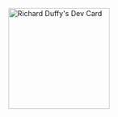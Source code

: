 <a href="https://app.daily.dev/rduffr"><img src="https://api.daily.dev/devcards/dcc8e0c569b349d3a4958e78ff9eed24.png?r=h5j" width="200" alt="Richard Duffy's Dev Card"/></a>
